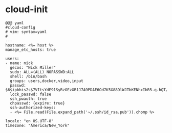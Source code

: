 <!SLIDE>

# cloud-init

    @@@ yaml
    #cloud-config
    # vim: syntax=yaml
    #
    ---
    hostname: <%= host %>
    manage_etc_hosts: true

    users:
    - name: nick
      gecos: "Nick Miller"
      sudo: ALL=(ALL) NOPASSWD:ALL
      shell: /bin/bash
      groups: users,docker,video,input
      passwd: $6$ipbhis2s$7VItsYdE91SyRzOEzGB1J7A9PDAE6Od7K5X88DlWJTbKENhxIbR5.q.hQT/xOzOOZBvo1RfIcy/tEj7li1Zg4/
      lock_passwd: false
      ssh_pwauth: true
      chpasswd: {expire: true}
      ssh-authorized-keys:
      - <%= File.read(File.expand_path('~/.ssh/id_rsa.pub')).chomp %>

    locale: "en_US.UTF-8"
    timezone: "America/New_York"
